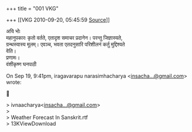 +++
title = "001 VKG"

+++
[[VKG	2010-09-20, 05:45:59 [Source](https://groups.google.com/g/bvparishat/c/vyt3FX7fsNY)]]



अयि भोः  
महानुपकारः कृतो वर्तते, एतादृश समाचर प्रदानेन। परन्तु जिज्ञास्यते,  
ग्रन्थस्यास्य मूलम्। एवञ्च, भवता एतदनुसारि परिशीलनं कर्तु मुद्दिश्यते  
वेति।  
प्रणामः।  
वंशीकृष्ण घनपाठी

On Sep 19, 9:41pm, iragavarapu narasimhacharya \<[insacha...@gmail.com]()\>  
wrote:



\> ivnaacharya\<[insacha...@gmail.com]()\>  
\>  
\> Weather Forecast In Sanskrit.rtf  
\> 13KViewDownload

